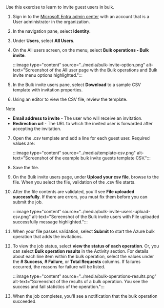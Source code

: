 Use this exercise to learn to invite guest users in bulk.

1.  Sign in to the [Microsoft Entra admin center](https://entra.microsoft.com/) with an account that is a User administrator in the organization.
2.  In the navigation pane, select **Identity**.
3.  Under **Users**, select **All Users**.
4.  On the All users screen, on the menu, select **Bulk operations - Bulk invite**.

      :::image type="content" source="../media/bulk-invite-option.png" alt-text="Screenshot of the All user page with the Bulk operations and Bulk invite menu options highlighted.":::
​    
5.  In the Bulk invite users pane, select **Download** to a sample CSV template with invitation properties.

6.  Using an editor to view the CSV file, review the template.

  > [!NOTE]
  > - **Email address to invite** - The user who will receive an invitation.
  > - **Redirection url** - The URL to which the invited user is forwarded after accepting the invitation.

7.  Open the .csv template and add a line for each guest user. Required values are:

      :::image type="content" source="../media/template-csv.png" alt-text="Screenshot of the example bulk invite guests template CSV.":::
​    
8.  Save the file.

9.  On the Bulk invite users page, under **Upload your csv file**, browse to the file. When you select the file, validation of the .csv file starts.
10.  After the file contents are validated, you'll see **File uploaded successfully**. If there are errors, you must fix them before you can submit the job.

      :::image type="content" source="../media/bulk-invite-users-upload-csv.png" alt-text="Screenshot of the Bulk invite users with File uploaded successfully message highlighted.":::
​    
11. When your file passes validation, select **Submit** to start the Azure bulk operation that adds the invitations.

12. To view the job status, select **view the status of each operation**. Or, you can select **Bulk operation results** in the Activity section. For details about each line item within the bulk operation, select the values under the **\# Success**, **\# Failure**, or **Total Requests** columns. If failures occurred, the reasons for failure will be listed.

      :::image type="content" source="../media/bulk-operations-results.png" alt-text="Screenshot of the results of a bulk operation. You see the success and fail statistics of the operation.":::
​    
13. When the job completes, you'll see a notification that the bulk operation succeeded.
